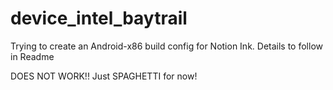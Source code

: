 # device_intel_baytrail
Trying to create an Android-x86 build config for Notion Ink. Details to follow in Readme




DOES NOT WORK!! Just SPAGHETTI for now!